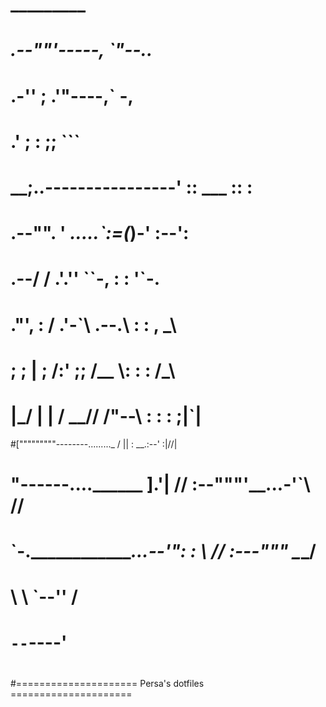 #                                 _________
#                          _.--""'-----,   `"--.._
#                       .-''           ; .'"----,` -,
#                     .'               ; :      ;; ```
#                 __;..----------------' :: ___  ::   :
#            .--"". '           ___.....`:=(___)-' :--':
#      .--/    /        .'.''     ``-,   :         :   '`-.
#   ."', :    /       .'-`\\       .--.\ :         :  ,   _\
#  ;   ; |   ;       /:'  ;;      /__  \\:         :  :  /_\\
#  |\_/  |   |      / \__//      /"--\\ \:         :  : ;|`\|    
#["""""""""--------........._  /      || :      __.:--' :|//|
# "------....______         ].'|      // :--"""'__...-'`\ \//
#   `-._____________...--'": :  \    //  :---"""      \__\_/
#                           \ \  `--'' /       
#                             `--`----'
#
#===================== Persa's dotfiles =====================
